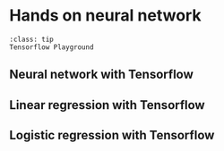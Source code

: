 # Hands on neural network


```{admonition} Tip
:class: tip
Tensorflow Playground
```

## Neural network with Tensorflow

## Linear regression with Tensorflow

## Logistic regression with Tensorflow

